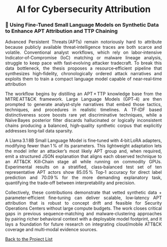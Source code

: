 <h1 align="center">
  <br />
  AI for Cybersecurity Attribution
  <br />

### 🤖 Using Fine-Tuned Small Language Models on Synthetic Data to Enhance APT Attribution and TTP Chaining

<p align="justify"> Advanced Persistent Threats (APTs) remain notoriously hard to attribute because publicly available threat‑intelligence traces are both scarce and volatile. Conventional analyst workflows, which rely on labor‑intensive Indicator‑of‑Compromise (IoC) matching or malware lineage analysis, struggle to keep pace with fast‑evolving attacker tradecraft. To break this data bottleneck, the thesis proposes a resource‑efficient pipeline that synthesizes high‑fidelity, chronologically ordered attack narratives and exploits them to train a compact language model capable of near‑real‑time attribution</p>

<p align="justify">The workflow begins by distilling an APT × TTP knowledge base from the MITRE ATT&CK framework. Large Language Models (GPT‑4) are then prompted to generate analyst‑style narratives that embed those tactics, techniques, and procedures in realistic timelines. A TF‑IDF based distinctiveness score boosts rare yet discriminative techniques, while a Naïve Bayes posterior filter discards hallucinated or logically inconsistent chains producing a balanced, high‑quality synthetic corpus that explicitly addresses long‑tail data sparsity.</p>
<p align="justify">A Llama 3.1 8B Small Language Model is fine‑tuned with 4‑bit LoRA adapters, modifying fewer than 1 % of its parameters. This lightweight adaptation lets the model infer an attacker’s most likely APT group and, when required, emit a structured JSON explanation that aligns each observed technique to an ATT&CK Kill‑Chain stage all while running on commodity GPUs. Experimental results on a stratified, class‑balanced test set of ten representative APT actors show 85.05 % Top‑1 accuracy for direct label prediction and 70.09 % for the more demanding explanatory task, quantifying the trade‑off between interpretability and precision.</p>
<p align="justify">Collectively, these contributions demonstrate that vetted synthetic data + parameter‑efficient fine‑tuning can deliver scalable, low‑latency APT attribution that is robust to concept drift and feasible for Security Operations Centers without large compute budgets. The work closes critical gaps in previous sequence‑matching and malware‑clustering approaches by pairing richer behavioral context with a deployable model footprint, and it lays a foundation for future research on integrating cloud/mobile ATT&CK coverage and multi‑modal evidence sources.</p>

[Back to the Project List](https://github.com/ntust-im-labyrinth/labyrinth/tree/GilvyThelmaProjectM/projects#----projects---colorbluelab-coloryellowy-oung--colororanger-estless-colorgreenin-colorredt-hreat-colororangeh-unting)

